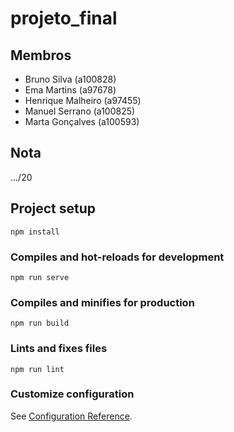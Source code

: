 # projeto_final

## Membros
- Bruno Silva (a100828)
- Ema Martins (a97678)
- Henrique Malheiro (a97455)
- Manuel Serrano (a100825)
- Marta Gonçalves (a100593)

## Nota
.../20

## Project setup
```
npm install
```

### Compiles and hot-reloads for development
```
npm run serve
```

### Compiles and minifies for production
```
npm run build
```

### Lints and fixes files
```
npm run lint
```

### Customize configuration
See [Configuration Reference](https://cli.vuejs.org/config/).
